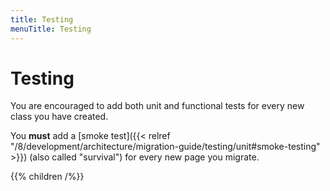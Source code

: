 ```yaml
---
title: Testing
menuTitle: Testing
---
```


# Testing

You are encouraged to add both unit and functional tests for every new class
you have created.

You **must** add a [smoke test]({{< relref "/8/development/architecture/migration-guide/testing/unit#smoke-testing" >}}) (also called "survival") for every new page you migrate.

{{% children /%}}
